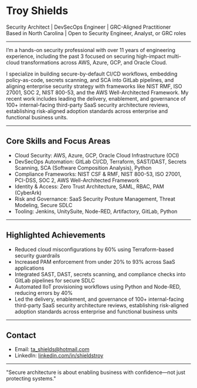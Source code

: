 # Troy Shields

Security Architect | DevSecOps Engineer | GRC-Aligned Practitioner  
Based in North Carolina | Open to Security Engineer, Analyst, or GRC roles

---

I’m a hands-on security professional with over 11 years of engineering experience, including the past 3 focused on securing high-impact multi-cloud transformations across AWS, Azure, GCP, and Oracle Cloud.

I specialize in building secure-by-default CI/CD workflows, embedding policy-as-code, secrets scanning, and SCA into GitLab pipelines, and aligning enterprise security strategy with frameworks like NIST RMF, ISO 27001, SOC 2, NIST 800-53, and the AWS Well-Architected Framework. My recent work includes leading the delivery, enablement, and governance of 100+ internal-facing third-party SaaS security architecture reviews, establishing risk-aligned adoption standards across enterprise and functional business units.

---

## Core Skills and Focus Areas

- Cloud Security: AWS, Azure, GCP, Oracle Cloud Infrastructure (OCI)  
- DevSecOps Automation: GitLab CI/CD, Terraform, SAST/DAST, Secrets Scanning, SCA (Software Composition Analysis), Python  
- Compliance Frameworks: NIST CSF & RMF, NIST 800-53, ISO 27001, PCI-DSS, SOC 2, AWS Well-Architected Framework  
- Identity & Access: Zero Trust Architecture, SAML, RBAC, PAM (CyberArk)  
- Risk and Governance: SaaS Security Posture Management, Threat Modeling, Secure SDLC  
- Tooling: Jenkins, UnitySuite, Node-RED, Artifactory, GitLab, Python

---

## Highlighted Achievements

- Reduced cloud misconfigurations by 60% using Terraform-based security guardrails  
- Increased PAM enforcement from under 20% to 93% across SaaS applications  
- Integrated SAST, DAST, secrets scanning, and compliance checks into GitLab pipelines for secure SDLC  
- Automated IIoT provisioning workflows using Python and Node-RED, reducing errors by 40%  
- Led the delivery, enablement, and governance of 100+ internal-facing third-party SaaS security architecture reviews, establishing risk-aligned adoption standards across enterprise and functional business units

---

## Contact

- Email: ta_shields@hotmail.com  
- LinkedIn: [linkedin.com/in/shieldstroy](https://linkedin.com/in/shieldstroy)

---

"Secure architecture is about enabling business with confidence—not just protecting systems."
